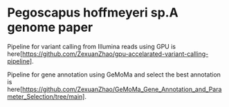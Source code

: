 # Pegoscapus hoffmeyeri sp.A genome paper
 
Pipeline for variant calling from Illumina reads using GPU is here[https://github.com/ZexuanZhao/gpu-accelarated-variant-calling-pipeline].

Pipeline for gene annotation using GeMoMa and select the best annotation is here[https://github.com/ZexuanZhao/GeMoMa_Gene_Annotation_and_Parameter_Selection/tree/main].
